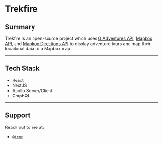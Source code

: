 # Trekfire

## Summary

Trekfire is an open-source project which uses [G Adventures API](https://developers.gadventures.com), [Mapbox API](https://docs.mapbox.com/api/), and [Mapbox Directions API](https://docs.mapbox.com/playground/directions/) to display adventure tours and map their locational data to a Mapbox map.

---

## Tech Stack

-   React
-   NextJS
-   Apollo Server/Client
-   GraphQL

---

## Support

Reach out to me at:

-   <a href="http://twitter.com/frmr_" target="_blank">`@frmr`</a>
